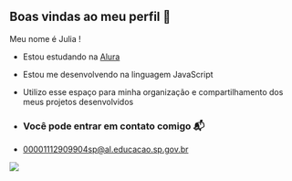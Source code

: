 ## Boas vindas ao meu perfil 🫶

Meu nome é Julia !

- Estou estudando na [Alura](https://www.alura.com.br)
- Estou me desenvolvendo na linguagem JavaScript
- Utilizo esse espaço para minha organização e compartilhamento dos meus projetos desenvolvidos

- ### Você pode entrar em contato comigo 📬

- 00001112909904sp@al.educacao.sp.gov.br

![](https://media1.tenor.com/m/0DOOPClW1xsAAAAC/brazilian-brazilian-pride.gif)
